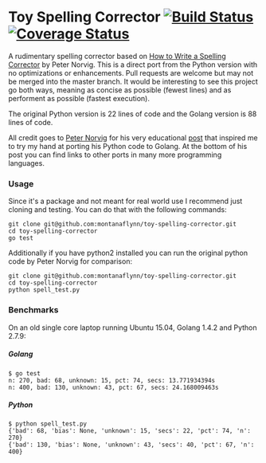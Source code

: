 # Toy Spelling Corrector [![Build Status][travis-svg]][travis-url] [![Coverage Status][coveralls-svg]][coveralls-url]

A rudimentary spelling corrector based on [How to Write a Spelling Corrector](http://norvig.com/spell-correct.html) by Peter Norvig. This is a direct port from the Python version with no optimizations or enhancements. Pull requests are welcome but may not be merged into the master branch. It would be interesting to see this project go both ways, meaning as concise as possible (fewest lines) and as performent as possible (fastest execution).

The original Python version is 22 lines of code and the Golang version is 88 lines of code. 

All credit goes to [Peter Norvig](http://norvig.com/) for his very educational [post](http://norvig.com/spell-correct.html) that inspired me to try my hand at porting his Python code to Golang. At the bottom of his post you can find links to other ports in many more programming languages.

### Usage

Since it's a package and not meant for real world use I recommend just cloning and testing. You can do that with the following commands:

```
git clone git@github.com:montanaflynn/toy-spelling-corrector.git
cd toy-spelling-corrector
go test
```

Additionally if you have python2 installed you can run the original python code by Peter Norvig for comparison:

```
git clone git@github.com:montanaflynn/toy-spelling-corrector.git
cd toy-spelling-corrector
python spell_test.py
```

### Benchmarks

On an old single core laptop running Ubuntu 15.04, Golang 1.4.2 and Python 2.7.9:

##### Golang

```
$ go test
n: 270, bad: 68, unknown: 15, pct: 74, secs: 13.771934394s
n: 400, bad: 130, unknown: 43, pct: 67, secs: 24.168009463s
```

##### Python

```
$ python spell_test.py 
{'bad': 68, 'bias': None, 'unknown': 15, 'secs': 22, 'pct': 74, 'n': 270}
{'bad': 130, 'bias': None, 'unknown': 43, 'secs': 40, 'pct': 67, 'n': 400}
```

[travis-url]: https://travis-ci.org/montanaflynn/toy-spelling-corrector
[travis-svg]: https://img.shields.io/travis/montanaflynn/toy-spelling-corrector.svg

[coveralls-url]: https://coveralls.io/r/montanaflynn/toy-spelling-corrector?branch=master
[coveralls-svg]: https://img.shields.io/coveralls/montanaflynn/toy-spelling-corrector.svg
